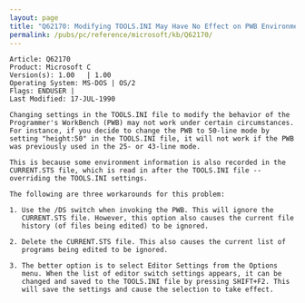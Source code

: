 ```yaml
---
layout: page
title: "Q62170: Modifying TOOLS.INI May Have No Effect on PWB Environment"
permalink: /pubs/pc/reference/microsoft/kb/Q62170/
---
```


	Article: Q62170
	Product: Microsoft C
	Version(s): 1.00   | 1.00
	Operating System: MS-DOS | OS/2
	Flags: ENDUSER |
	Last Modified: 17-JUL-1990
	
	Changing settings in the TOOLS.INI file to modify the behavior of the
	Programmer's WorkBench (PWB) may not work under certain circumstances.
	For instance, if you decide to change the PWB to 50-line mode by
	setting "height:50" in the TOOLS.INI file, it will not work if the PWB
	was previously used in the 25- or 43-line mode.
	
	This is because some environment information is also recorded in the
	CURRENT.STS file, which is read in after the TOOLS.INI file --
	overriding the TOOLS.INI settings.
	
	The following are three workarounds for this problem:
	
	1. Use the /DS switch when invoking the PWB. This will ignore the
	   CURRENT.STS file. However, this option also causes the current file
	   history (of files being edited) to be ignored.
	
	2. Delete the CURRENT.STS file. This also causes the current list of
	   programs being edited to be ignored.
	
	3. The better option is to select Editor Settings from the Options
	   menu. When the list of editor switch settings appears, it can be
	   changed and saved to the TOOLS.INI file by pressing SHIFT+F2. This
	   will save the settings and cause the selection to take effect.
